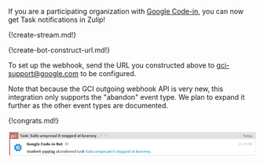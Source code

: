 If you are a participating organization with
[Google Code-in](https://developers.google.com/open-source/gci/),
you can now get Task notifications in Zulip!

{!create-stream.md!}

{!create-bot-construct-url.md!}

To set up the webhook, send the URL you constructed above to
gci-support@google.com to be configured.

Note that because the GCI outgoing webhook API is very new, this
integration only supports the "abandon" event type.  We plan to expand
it further as the other event types are documented.

{!congrats.md!}

![](/static/images/integrations/gci/001.png)
